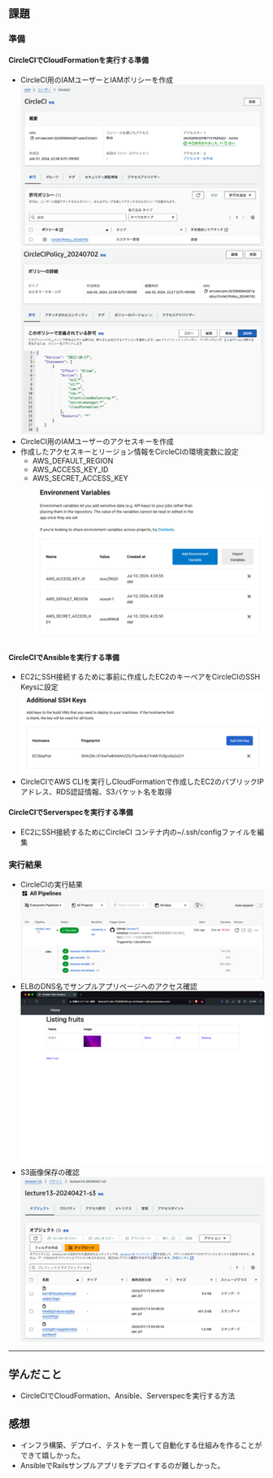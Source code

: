 ## 課題

### 準備

#### CircleCIでCloudFormationを実行する準備

- CircleCI用のIAMユーザーとIAMポリシーを作成
![](img/lec13/1-1.png)
![](img/lec13/1-2.png)
- CircleCI用のIAMユーザーのアクセスキーを作成
- 作成したアクセスキーとリージョン情報をCircleCIの環境変数に設定
  - AWS_DEFAULT_REGION
  - AWS_ACCESS_KEY_ID
  - AWS_SECRET_ACCESS_KEY
  ![](img/lec13/1-3.png)

#### CircleCIでAnsibleを実行する準備

- EC2にSSH接続するために事前に作成したEC2のキーペアをCircleCIのSSH Keysに設定
![](img/lec13/1-4.png)
- CircleCIでAWS CLIを実行しCloudFormationで作成したEC2のパブリックIPアドレス、RDS認証情報、S3バケット名を取得

#### CircleCIでServerspecを実行する準備

- EC2にSSH接続するためにCircleCI コンテナ内の~/.ssh/configファイルを編集

### 実行結果

- CircleCIの実行結果
![](img/lec13/2-1.png)
- ELBのDNS名でサンプルアプリページへのアクセス確認
![](img/lec13/2-2.png)
- S3画像保存の確認
![](img/lec13/2-3.png)

---

## 学んだこと

- CircleCIでCloudFormation、Ansible、Serverspecを実行する方法

## 感想

- インフラ構築、デプロイ、テストを一貫して自動化する仕組みを作ることができて嬉しかった。
- AnsibleでRailsサンプルアプリをデプロイするのが難しかった。


